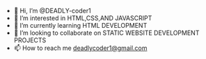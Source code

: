 - 👋 Hi, I’m @DEADLY-coder1
- 👀 I’m interested in HTML,CSS,AND JAVASCRIPT
- 🌱 I’m currently learning HTML DEVELOPMENT
- 💞️ I’m looking to collaborate on STATIC WEBSITE DEVELOPMENT PROJECTS 
- 📫 How to reach me deadlycoder1@gmail.com

<!---
DEADLY-coder1/DEADLY-coder1 is a ✨ special ✨ repository because its `README.md` (this file) appears on your GitHub profile.
You can click the Preview link to take a look at your changes.
--->
